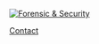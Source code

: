 [![Forensic & Security][1]][2]

[Contact][3]

[1]: https://forensic-security.com/wp-content/uploads/2022/11/logo.png "Forensic & Security"
[2]: https://forensic-security.com/ "Forensic & Security"
[3]: https://forensic-security.com/#hablamos "Contact"

